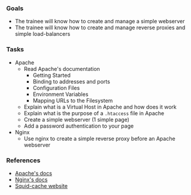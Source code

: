 ### Goals
- The trainee will know how to create and manage a simple webserver
- The trainee will know how to create and manage reverse proxies and simple load-balancers

### Tasks
- Apache
  - Read Apache's documentation
    - Getting Started
    - Binding to addresses and ports
    - Configuration Files
    - Environment Variables
    - Mapping URLs to the Filesystem
  - Explain what is a Virtual Host in Apache and how does it work
  - Explain what is the purpose of a `.htaccess` file in Apache
  - Create a simple webserver (1 simple page)
  - Add a password authentication to your page
- Nginx
  - Use nginx to create a simple reverse proxy before an Apache webserver
  
### References
- [Apache's docs](https://httpd.apache.org/docs/current/)
- [Nginx's docs](http://nginx.org/en/docs/)
- [Squid-cache website](http://www.squid-cache.org/)
